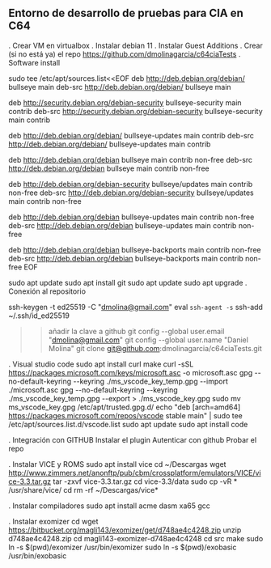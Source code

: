 Entorno de desarrollo de pruebas para CIA en C64
-----------------------------------------------------------------------
 . Crear VM en virtualbox
 . Instalar debian 11
 . Instalar Guest Additions
 . Crear (si no está ya) el repo https://github.com/dmolinagarcia/c64ciaTests
 . Software install

sudo tee /etc/apt/sources.list<<EOF
deb http://deb.debian.org/debian/ bullseye main
deb-src http://deb.debian.org/debian/ bullseye main

deb http://security.debian.org/debian-security bullseye-security main contrib
deb-src http://security.debian.org/debian-security bullseye-security main contrib

deb http://deb.debian.org/debian/ bullseye-updates main contrib
deb-src http://deb.debian.org/debian/ bullseye-updates main contrib

deb http://deb.debian.org/debian bullseye main contrib non-free
deb-src http://deb.debian.org/debian bullseye main contrib non-free

deb http://deb.debian.org/debian-security bullseye/updates main contrib non-free
deb-src http://deb.debian.org/debian-security bullseye/updates main contrib non-free

deb http://deb.debian.org/debian bullseye-updates main contrib non-free
deb-src http://deb.debian.org/debian bullseye-updates main contrib non-free

deb http://deb.debian.org/debian bullseye-backports main contrib non-free
deb-src http://deb.debian.org/debian bullseye-backports main contrib non-free
EOF


sudo apt update
sudo apt install git
sudo apt update
sudo apt upgrade
 . Conexión al repositorio

ssh-keygen -t ed25519 -C "dmolina@gmail.com"
eval `ssh-agent -s`
ssh-add ~/.ssh/id_ed25519
>> añadir la clave a github
git config --global user.email "dmolina@gmail.com"
git config --global user.name "Daniel Molina"
git clone git@github.com:dmolinagarcia/c64ciaTests.git

 . Visual studio code
sudo apt install curl make
curl -sSL https://packages.microsoft.com/keys/microsoft.asc -o microsoft.asc
gpg --no-default-keyring --keyring ./ms_vscode_key_temp.gpg --import ./microsoft.asc
gpg --no-default-keyring --keyring ./ms_vscode_key_temp.gpg --export > ./ms_vscode_key.gpg
sudo mv ms_vscode_key.gpg /etc/apt/trusted.gpg.d/
echo "deb [arch=amd64] https://packages.microsoft.com/repos/vscode stable main" | sudo tee /etc/apt/sources.list.d/vscode.list
sudo apt update
sudo apt install code

 . Integración con GITHUB
Instalar el plugin
Autenticar con github
Probar el repo

 . Instalar VICE y ROMS
sudo apt install vice
cd ~/Descargas
wget http://www.zimmers.net/anonftp/pub/cbm/crossplatform/emulators/VICE/vice-3.3.tar.gz
tar -zxvf vice-3.3.tar.gz
cd vice-3.3/data
sudo cp -vR * /usr/share/vice/
cd
rm -rf  ~/Descargas/vice*

 . Instalar compiladores
 sudo apt install acme dasm xa65 gcc

 . Instalar exomizer
cd
wget https://bitbucket.org/magli143/exomizer/get/d748ae4c4248.zip
unzip d748ae4c4248.zip 
cd magli143-exomizer-d748ae4c4248
cd src
make
sudo ln -s $(pwd)/exomizer /usr/bin/exomizer
sudo ln -s $(pwd)/exobasic /usr/bin/exobasic




